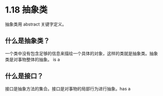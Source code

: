 # 1.18 抽象类

抽象类用 abstract 关键字定义。

## 什么是抽象类？

一个类中没有包含足够的信息来描绘一个具体的对象，这样的类就是抽象类。抽象类是对事物整体的抽象。 is a

## 什么是接口？

接口是抽象方法的集合。接口是对事物的局部行为进行抽象。has a